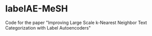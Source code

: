 # labelAE-MeSH
Code for the paper "Improving Large Scale k-Nearest Neighbor Text Categorization with Label Autoencoders"
